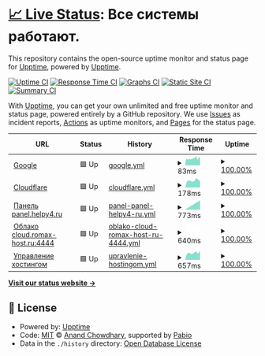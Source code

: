 # [📈 Live Status](https://demo.upptime.js.org): <!--live status--> **Все системы работают.**

This repository contains the open-source uptime monitor and status page for [Upptime](https://upptime.js.org), powered by [Upptime](https://github.com/upptime/upptime).

[![Uptime CI](https://github.com/HELPY4/upptime/workflows/Uptime%20CI/badge.svg)](https://github.com/HELPY4/upptime/actions?query=workflow%3A%22Uptime+CI%22)
[![Response Time CI](https://github.com/HELPY4/upptime/workflows/Response%20Time%20CI/badge.svg)](https://github.com/HELPY4/upptime/actions?query=workflow%3A%22Response+Time+CI%22)
[![Graphs CI](https://github.com/HELPY4/upptime/workflows/Graphs%20CI/badge.svg)](https://github.com/HELPY4/upptime/actions?query=workflow%3A%22Graphs+CI%22)
[![Static Site CI](https://github.com/HELPY4/upptime/workflows/Static%20Site%20CI/badge.svg)](https://github.com/HELPY4/upptime/actions?query=workflow%3A%22Static+Site+CI%22)
[![Summary CI](https://github.com/HELPY4/upptime/workflows/Summary%20CI/badge.svg)](https://github.com/HELPY4/upptime/actions?query=workflow%3A%22Summary+CI%22)

With [Upptime](https://upptime.js.org), you can get your own unlimited and free uptime monitor and status page, powered entirely by a GitHub repository. We use [Issues](https://github.com/upptime/upptime/issues) as incident reports, [Actions](https://github.com/HELPY4/upptime/actions) as uptime monitors, and [Pages](https://demo.upptime.js.org) for the status page.

<!--start: status pages-->
<!-- This summary is generated by Upptime (https://github.com/upptime/upptime) -->
<!-- Do not edit this manually, your changes will be overwritten -->
<!-- prettier-ignore -->
| URL | Status | History | Response Time | Uptime |
| --- | ------ | ------- | ------------- | ------ |
| <img alt="" src="https://icons.duckduckgo.com/ip3/www.google.com.ico" height="13"> [Google](https://www.google.com) | 🟩 Up | [google.yml](https://github.com/HELPY4/upptime/commits/HEAD/history/google.yml) | <details><summary><img alt="Response time graph" src="./graphs/google/response-time-week.png" height="20"> 83ms</summary><br><a href="https://status.romax-host.ru/history/google"><img alt="Response time 83" src="https://img.shields.io/endpoint?url=https%3A%2F%2Fraw.githubusercontent.com%2FHELPY4%2Fupptime%2FHEAD%2Fapi%2Fgoogle%2Fresponse-time.json"></a><br><a href="https://status.romax-host.ru/history/google"><img alt="24-hour response time 83" src="https://img.shields.io/endpoint?url=https%3A%2F%2Fraw.githubusercontent.com%2FHELPY4%2Fupptime%2FHEAD%2Fapi%2Fgoogle%2Fresponse-time-day.json"></a><br><a href="https://status.romax-host.ru/history/google"><img alt="7-day response time 83" src="https://img.shields.io/endpoint?url=https%3A%2F%2Fraw.githubusercontent.com%2FHELPY4%2Fupptime%2FHEAD%2Fapi%2Fgoogle%2Fresponse-time-week.json"></a><br><a href="https://status.romax-host.ru/history/google"><img alt="30-day response time 83" src="https://img.shields.io/endpoint?url=https%3A%2F%2Fraw.githubusercontent.com%2FHELPY4%2Fupptime%2FHEAD%2Fapi%2Fgoogle%2Fresponse-time-month.json"></a><br><a href="https://status.romax-host.ru/history/google"><img alt="1-year response time 83" src="https://img.shields.io/endpoint?url=https%3A%2F%2Fraw.githubusercontent.com%2FHELPY4%2Fupptime%2FHEAD%2Fapi%2Fgoogle%2Fresponse-time-year.json"></a></details> | <details><summary><a href="https://status.romax-host.ru/history/google">100.00%</a></summary><a href="https://status.romax-host.ru/history/google"><img alt="All-time uptime 100.00%" src="https://img.shields.io/endpoint?url=https%3A%2F%2Fraw.githubusercontent.com%2FHELPY4%2Fupptime%2FHEAD%2Fapi%2Fgoogle%2Fuptime.json"></a><br><a href="https://status.romax-host.ru/history/google"><img alt="24-hour uptime 100.00%" src="https://img.shields.io/endpoint?url=https%3A%2F%2Fraw.githubusercontent.com%2FHELPY4%2Fupptime%2FHEAD%2Fapi%2Fgoogle%2Fuptime-day.json"></a><br><a href="https://status.romax-host.ru/history/google"><img alt="7-day uptime 100.00%" src="https://img.shields.io/endpoint?url=https%3A%2F%2Fraw.githubusercontent.com%2FHELPY4%2Fupptime%2FHEAD%2Fapi%2Fgoogle%2Fuptime-week.json"></a><br><a href="https://status.romax-host.ru/history/google"><img alt="30-day uptime 100.00%" src="https://img.shields.io/endpoint?url=https%3A%2F%2Fraw.githubusercontent.com%2FHELPY4%2Fupptime%2FHEAD%2Fapi%2Fgoogle%2Fuptime-month.json"></a><br><a href="https://status.romax-host.ru/history/google"><img alt="1-year uptime 100.00%" src="https://img.shields.io/endpoint?url=https%3A%2F%2Fraw.githubusercontent.com%2FHELPY4%2Fupptime%2FHEAD%2Fapi%2Fgoogle%2Fuptime-year.json"></a></details>
| <img alt="" src="https://icons.duckduckgo.com/ip3/cloudflare.com.ico" height="13"> [Cloudflare](https://cloudflare.com) | 🟩 Up | [cloudflare.yml](https://github.com/HELPY4/upptime/commits/HEAD/history/cloudflare.yml) | <details><summary><img alt="Response time graph" src="./graphs/cloudflare/response-time-week.png" height="20"> 178ms</summary><br><a href="https://status.romax-host.ru/history/cloudflare"><img alt="Response time 178" src="https://img.shields.io/endpoint?url=https%3A%2F%2Fraw.githubusercontent.com%2FHELPY4%2Fupptime%2FHEAD%2Fapi%2Fcloudflare%2Fresponse-time.json"></a><br><a href="https://status.romax-host.ru/history/cloudflare"><img alt="24-hour response time 178" src="https://img.shields.io/endpoint?url=https%3A%2F%2Fraw.githubusercontent.com%2FHELPY4%2Fupptime%2FHEAD%2Fapi%2Fcloudflare%2Fresponse-time-day.json"></a><br><a href="https://status.romax-host.ru/history/cloudflare"><img alt="7-day response time 178" src="https://img.shields.io/endpoint?url=https%3A%2F%2Fraw.githubusercontent.com%2FHELPY4%2Fupptime%2FHEAD%2Fapi%2Fcloudflare%2Fresponse-time-week.json"></a><br><a href="https://status.romax-host.ru/history/cloudflare"><img alt="30-day response time 178" src="https://img.shields.io/endpoint?url=https%3A%2F%2Fraw.githubusercontent.com%2FHELPY4%2Fupptime%2FHEAD%2Fapi%2Fcloudflare%2Fresponse-time-month.json"></a><br><a href="https://status.romax-host.ru/history/cloudflare"><img alt="1-year response time 178" src="https://img.shields.io/endpoint?url=https%3A%2F%2Fraw.githubusercontent.com%2FHELPY4%2Fupptime%2FHEAD%2Fapi%2Fcloudflare%2Fresponse-time-year.json"></a></details> | <details><summary><a href="https://status.romax-host.ru/history/cloudflare">100.00%</a></summary><a href="https://status.romax-host.ru/history/cloudflare"><img alt="All-time uptime 100.00%" src="https://img.shields.io/endpoint?url=https%3A%2F%2Fraw.githubusercontent.com%2FHELPY4%2Fupptime%2FHEAD%2Fapi%2Fcloudflare%2Fuptime.json"></a><br><a href="https://status.romax-host.ru/history/cloudflare"><img alt="24-hour uptime 100.00%" src="https://img.shields.io/endpoint?url=https%3A%2F%2Fraw.githubusercontent.com%2FHELPY4%2Fupptime%2FHEAD%2Fapi%2Fcloudflare%2Fuptime-day.json"></a><br><a href="https://status.romax-host.ru/history/cloudflare"><img alt="7-day uptime 100.00%" src="https://img.shields.io/endpoint?url=https%3A%2F%2Fraw.githubusercontent.com%2FHELPY4%2Fupptime%2FHEAD%2Fapi%2Fcloudflare%2Fuptime-week.json"></a><br><a href="https://status.romax-host.ru/history/cloudflare"><img alt="30-day uptime 100.00%" src="https://img.shields.io/endpoint?url=https%3A%2F%2Fraw.githubusercontent.com%2FHELPY4%2Fupptime%2FHEAD%2Fapi%2Fcloudflare%2Fuptime-month.json"></a><br><a href="https://status.romax-host.ru/history/cloudflare"><img alt="1-year uptime 100.00%" src="https://img.shields.io/endpoint?url=https%3A%2F%2Fraw.githubusercontent.com%2FHELPY4%2Fupptime%2FHEAD%2Fapi%2Fcloudflare%2Fuptime-year.json"></a></details>
| <img alt="" src="https://icons.duckduckgo.com/ip3/panel.helpy4.ru.ico" height="13"> [Панель panel.helpy4.ru](https://panel.helpy4.ru) | 🟩 Up | [panel-panel-helpy4-ru.yml](https://github.com/HELPY4/upptime/commits/HEAD/history/panel-panel-helpy4-ru.yml) | <details><summary><img alt="Response time graph" src="./graphs/panel-panel-helpy4-ru/response-time-week.png" height="20"> 773ms</summary><br><a href="https://status.romax-host.ru/history/panel-panel-helpy4-ru"><img alt="Response time 773" src="https://img.shields.io/endpoint?url=https%3A%2F%2Fraw.githubusercontent.com%2FHELPY4%2Fupptime%2FHEAD%2Fapi%2Fpanel-panel-helpy4-ru%2Fresponse-time.json"></a><br><a href="https://status.romax-host.ru/history/panel-panel-helpy4-ru"><img alt="24-hour response time 773" src="https://img.shields.io/endpoint?url=https%3A%2F%2Fraw.githubusercontent.com%2FHELPY4%2Fupptime%2FHEAD%2Fapi%2Fpanel-panel-helpy4-ru%2Fresponse-time-day.json"></a><br><a href="https://status.romax-host.ru/history/panel-panel-helpy4-ru"><img alt="7-day response time 773" src="https://img.shields.io/endpoint?url=https%3A%2F%2Fraw.githubusercontent.com%2FHELPY4%2Fupptime%2FHEAD%2Fapi%2Fpanel-panel-helpy4-ru%2Fresponse-time-week.json"></a><br><a href="https://status.romax-host.ru/history/panel-panel-helpy4-ru"><img alt="30-day response time 773" src="https://img.shields.io/endpoint?url=https%3A%2F%2Fraw.githubusercontent.com%2FHELPY4%2Fupptime%2FHEAD%2Fapi%2Fpanel-panel-helpy4-ru%2Fresponse-time-month.json"></a><br><a href="https://status.romax-host.ru/history/panel-panel-helpy4-ru"><img alt="1-year response time 773" src="https://img.shields.io/endpoint?url=https%3A%2F%2Fraw.githubusercontent.com%2FHELPY4%2Fupptime%2FHEAD%2Fapi%2Fpanel-panel-helpy4-ru%2Fresponse-time-year.json"></a></details> | <details><summary><a href="https://status.romax-host.ru/history/panel-panel-helpy4-ru">100.00%</a></summary><a href="https://status.romax-host.ru/history/panel-panel-helpy4-ru"><img alt="All-time uptime 100.00%" src="https://img.shields.io/endpoint?url=https%3A%2F%2Fraw.githubusercontent.com%2FHELPY4%2Fupptime%2FHEAD%2Fapi%2Fpanel-panel-helpy4-ru%2Fuptime.json"></a><br><a href="https://status.romax-host.ru/history/panel-panel-helpy4-ru"><img alt="24-hour uptime 100.00%" src="https://img.shields.io/endpoint?url=https%3A%2F%2Fraw.githubusercontent.com%2FHELPY4%2Fupptime%2FHEAD%2Fapi%2Fpanel-panel-helpy4-ru%2Fuptime-day.json"></a><br><a href="https://status.romax-host.ru/history/panel-panel-helpy4-ru"><img alt="7-day uptime 100.00%" src="https://img.shields.io/endpoint?url=https%3A%2F%2Fraw.githubusercontent.com%2FHELPY4%2Fupptime%2FHEAD%2Fapi%2Fpanel-panel-helpy4-ru%2Fuptime-week.json"></a><br><a href="https://status.romax-host.ru/history/panel-panel-helpy4-ru"><img alt="30-day uptime 100.00%" src="https://img.shields.io/endpoint?url=https%3A%2F%2Fraw.githubusercontent.com%2FHELPY4%2Fupptime%2FHEAD%2Fapi%2Fpanel-panel-helpy4-ru%2Fuptime-month.json"></a><br><a href="https://status.romax-host.ru/history/panel-panel-helpy4-ru"><img alt="1-year uptime 100.00%" src="https://img.shields.io/endpoint?url=https%3A%2F%2Fraw.githubusercontent.com%2FHELPY4%2Fupptime%2FHEAD%2Fapi%2Fpanel-panel-helpy4-ru%2Fuptime-year.json"></a></details>
| <img alt="" src="https://icons.duckduckgo.com/ip3/null.ico" height="13"> [Облако cloud.romax-host.ru:4444](cloud.romax-host.ru) | 🟩 Up | [oblako-cloud-romax-host-ru-4444.yml](https://github.com/HELPY4/upptime/commits/HEAD/history/oblako-cloud-romax-host-ru-4444.yml) | <details><summary><img alt="Response time graph" src="./graphs/oblako-cloud-romax-host-ru-4444/response-time-week.png" height="20"> 640ms</summary><br><a href="https://status.romax-host.ru/history/oblako-cloud-romax-host-ru-4444"><img alt="Response time 640" src="https://img.shields.io/endpoint?url=https%3A%2F%2Fraw.githubusercontent.com%2FHELPY4%2Fupptime%2FHEAD%2Fapi%2Foblako-cloud-romax-host-ru-4444%2Fresponse-time.json"></a><br><a href="https://status.romax-host.ru/history/oblako-cloud-romax-host-ru-4444"><img alt="24-hour response time 640" src="https://img.shields.io/endpoint?url=https%3A%2F%2Fraw.githubusercontent.com%2FHELPY4%2Fupptime%2FHEAD%2Fapi%2Foblako-cloud-romax-host-ru-4444%2Fresponse-time-day.json"></a><br><a href="https://status.romax-host.ru/history/oblako-cloud-romax-host-ru-4444"><img alt="7-day response time 640" src="https://img.shields.io/endpoint?url=https%3A%2F%2Fraw.githubusercontent.com%2FHELPY4%2Fupptime%2FHEAD%2Fapi%2Foblako-cloud-romax-host-ru-4444%2Fresponse-time-week.json"></a><br><a href="https://status.romax-host.ru/history/oblako-cloud-romax-host-ru-4444"><img alt="30-day response time 640" src="https://img.shields.io/endpoint?url=https%3A%2F%2Fraw.githubusercontent.com%2FHELPY4%2Fupptime%2FHEAD%2Fapi%2Foblako-cloud-romax-host-ru-4444%2Fresponse-time-month.json"></a><br><a href="https://status.romax-host.ru/history/oblako-cloud-romax-host-ru-4444"><img alt="1-year response time 640" src="https://img.shields.io/endpoint?url=https%3A%2F%2Fraw.githubusercontent.com%2FHELPY4%2Fupptime%2FHEAD%2Fapi%2Foblako-cloud-romax-host-ru-4444%2Fresponse-time-year.json"></a></details> | <details><summary><a href="https://status.romax-host.ru/history/oblako-cloud-romax-host-ru-4444">100.00%</a></summary><a href="https://status.romax-host.ru/history/oblako-cloud-romax-host-ru-4444"><img alt="All-time uptime 100.00%" src="https://img.shields.io/endpoint?url=https%3A%2F%2Fraw.githubusercontent.com%2FHELPY4%2Fupptime%2FHEAD%2Fapi%2Foblako-cloud-romax-host-ru-4444%2Fuptime.json"></a><br><a href="https://status.romax-host.ru/history/oblako-cloud-romax-host-ru-4444"><img alt="24-hour uptime 100.00%" src="https://img.shields.io/endpoint?url=https%3A%2F%2Fraw.githubusercontent.com%2FHELPY4%2Fupptime%2FHEAD%2Fapi%2Foblako-cloud-romax-host-ru-4444%2Fuptime-day.json"></a><br><a href="https://status.romax-host.ru/history/oblako-cloud-romax-host-ru-4444"><img alt="7-day uptime 100.00%" src="https://img.shields.io/endpoint?url=https%3A%2F%2Fraw.githubusercontent.com%2FHELPY4%2Fupptime%2FHEAD%2Fapi%2Foblako-cloud-romax-host-ru-4444%2Fuptime-week.json"></a><br><a href="https://status.romax-host.ru/history/oblako-cloud-romax-host-ru-4444"><img alt="30-day uptime 100.00%" src="https://img.shields.io/endpoint?url=https%3A%2F%2Fraw.githubusercontent.com%2FHELPY4%2Fupptime%2FHEAD%2Fapi%2Foblako-cloud-romax-host-ru-4444%2Fuptime-month.json"></a><br><a href="https://status.romax-host.ru/history/oblako-cloud-romax-host-ru-4444"><img alt="1-year uptime 100.00%" src="https://img.shields.io/endpoint?url=https%3A%2F%2Fraw.githubusercontent.com%2FHELPY4%2Fupptime%2FHEAD%2Fapi%2Foblako-cloud-romax-host-ru-4444%2Fuptime-year.json"></a></details>
| <img alt="" src="https://icons.duckduckgo.com/ip3/pve.helpy4.ru.ico" height="13"> [Управление хостингом](https://pve.helpy4.ru) | 🟩 Up | [upravlenie-hostingom.yml](https://github.com/HELPY4/upptime/commits/HEAD/history/upravlenie-hostingom.yml) | <details><summary><img alt="Response time graph" src="./graphs/upravlenie-hostingom/response-time-week.png" height="20"> 657ms</summary><br><a href="https://status.romax-host.ru/history/upravlenie-hostingom"><img alt="Response time 657" src="https://img.shields.io/endpoint?url=https%3A%2F%2Fraw.githubusercontent.com%2FHELPY4%2Fupptime%2FHEAD%2Fapi%2Fupravlenie-hostingom%2Fresponse-time.json"></a><br><a href="https://status.romax-host.ru/history/upravlenie-hostingom"><img alt="24-hour response time 657" src="https://img.shields.io/endpoint?url=https%3A%2F%2Fraw.githubusercontent.com%2FHELPY4%2Fupptime%2FHEAD%2Fapi%2Fupravlenie-hostingom%2Fresponse-time-day.json"></a><br><a href="https://status.romax-host.ru/history/upravlenie-hostingom"><img alt="7-day response time 657" src="https://img.shields.io/endpoint?url=https%3A%2F%2Fraw.githubusercontent.com%2FHELPY4%2Fupptime%2FHEAD%2Fapi%2Fupravlenie-hostingom%2Fresponse-time-week.json"></a><br><a href="https://status.romax-host.ru/history/upravlenie-hostingom"><img alt="30-day response time 657" src="https://img.shields.io/endpoint?url=https%3A%2F%2Fraw.githubusercontent.com%2FHELPY4%2Fupptime%2FHEAD%2Fapi%2Fupravlenie-hostingom%2Fresponse-time-month.json"></a><br><a href="https://status.romax-host.ru/history/upravlenie-hostingom"><img alt="1-year response time 657" src="https://img.shields.io/endpoint?url=https%3A%2F%2Fraw.githubusercontent.com%2FHELPY4%2Fupptime%2FHEAD%2Fapi%2Fupravlenie-hostingom%2Fresponse-time-year.json"></a></details> | <details><summary><a href="https://status.romax-host.ru/history/upravlenie-hostingom">100.00%</a></summary><a href="https://status.romax-host.ru/history/upravlenie-hostingom"><img alt="All-time uptime 100.00%" src="https://img.shields.io/endpoint?url=https%3A%2F%2Fraw.githubusercontent.com%2FHELPY4%2Fupptime%2FHEAD%2Fapi%2Fupravlenie-hostingom%2Fuptime.json"></a><br><a href="https://status.romax-host.ru/history/upravlenie-hostingom"><img alt="24-hour uptime 100.00%" src="https://img.shields.io/endpoint?url=https%3A%2F%2Fraw.githubusercontent.com%2FHELPY4%2Fupptime%2FHEAD%2Fapi%2Fupravlenie-hostingom%2Fuptime-day.json"></a><br><a href="https://status.romax-host.ru/history/upravlenie-hostingom"><img alt="7-day uptime 100.00%" src="https://img.shields.io/endpoint?url=https%3A%2F%2Fraw.githubusercontent.com%2FHELPY4%2Fupptime%2FHEAD%2Fapi%2Fupravlenie-hostingom%2Fuptime-week.json"></a><br><a href="https://status.romax-host.ru/history/upravlenie-hostingom"><img alt="30-day uptime 100.00%" src="https://img.shields.io/endpoint?url=https%3A%2F%2Fraw.githubusercontent.com%2FHELPY4%2Fupptime%2FHEAD%2Fapi%2Fupravlenie-hostingom%2Fuptime-month.json"></a><br><a href="https://status.romax-host.ru/history/upravlenie-hostingom"><img alt="1-year uptime 100.00%" src="https://img.shields.io/endpoint?url=https%3A%2F%2Fraw.githubusercontent.com%2FHELPY4%2Fupptime%2FHEAD%2Fapi%2Fupravlenie-hostingom%2Fuptime-year.json"></a></details>

<!--end: status pages-->

[**Visit our status website →**](https://demo.upptime.js.org)

## 📄 License

- Powered by: [Upptime](https://github.com/upptime/upptime)
- Code: [MIT](./LICENSE) © [Anand Chowdhary](https://anandchowdhary.com), supported by [Pabio](https://pabio.com)
- Data in the `./history` directory: [Open Database License](https://opendatacommons.org/licenses/odbl/1-0/)
